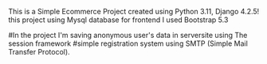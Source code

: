This is a Simple Ecommerce Project created using Python 3.11, Django 4.2.5!
this project using Mysql database
for frontend I used Bootstrap 5.3


#In the project I'm saving anonymous user's data in serversite using The session framework
#simple registration system using SMTP (Simple Mail Transfer Protocol).

